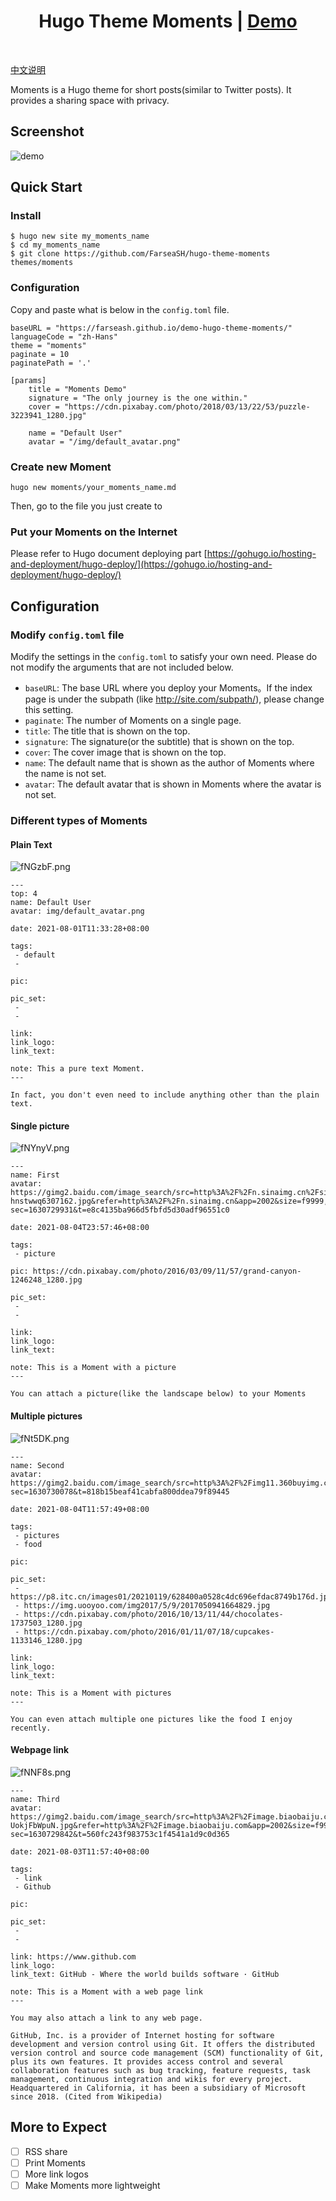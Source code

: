 <h1 align=center>Hugo Theme Moments | <a href="https://farseash.github.io/demo-hugo-theme-moments/">Demo</a></h1>

</br>

[中文说明](README-zh.md)

Moments is a Hugo theme for short posts(similar to Twitter posts). It provides a sharing space with privacy.

## Screenshot

![demo](https://z3.ax1x.com/2021/08/20/fjCS5F.png)

## Quick Start

### Install

```
$ hugo new site my_moments_name
$ cd my_moments_name
$ git clone https://github.com/FarseaSH/hugo-theme-moments themes/moments
```

### Configuration

Copy and paste what is below in the `config.toml` file.

```
baseURL = "https://farseash.github.io/demo-hugo-theme-moments/"
languageCode = "zh-Hans"
theme = "moments"
paginate = 10
paginatePath = '.'

[params]
    title = "Moments Demo"
    signature = "The only journey is the one within."
    cover = "https://cdn.pixabay.com/photo/2018/03/13/22/53/puzzle-3223941_1280.jpg"

    name = "Default User"
    avatar = "/img/default_avatar.png"
```

### Create new Moment

```
hugo new moments/your_moments_name.md
```

Then, go to the file you just create to 

### Put your Moments on the Internet

Please refer to Hugo document deploying part [https://gohugo.io/hosting-and-deployment/hugo-deploy/](https://gohugo.io/hosting-and-deployment/hugo-deploy/)

## Configuration

### Modify `config.toml` file
Modify the settings in the  `config.toml` to satisfy your own need. Please do not modify the arguments that are not included below.

- `baseURL`: The base URL where you deploy your Moments。If the index page is under the subpath (like http://site.com/subpath/), please change this setting.
- `paginate`: The number of Moments on a single page.
- `title`: The title that is shown on the top.
- `signature`: The signature(or the subtitle) that is shown on the top.
- `cover`: The cover image that is shown on the top.
- `name`: The default name that is shown as the author of Moments where the name is not set.
- `avatar`: The default avatar that is shown in Moments where the avatar is not set.

### Different types of Moments

#### Plain Text

![fNGzbF.png](https://z3.ax1x.com/2021/08/11/fNGzbF.png)

```
---
top: 4
name: Default User
avatar: img/default_avatar.png

date: 2021-08-01T11:33:28+08:00

tags:
 - default
 -

pic:

pic_set:
 - 
 - 

link:
link_logo:
link_text:

note: This a pure text Moment.
---

In fact, you don't even need to include anything other than the plain text.
```

#### Single picture

![fNYnyV.png](https://z3.ax1x.com/2021/08/11/fNYnyV.png)

```
---
name: First
avatar: https://gimg2.baidu.com/image_search/src=http%3A%2F%2Fn.sinaimg.cn%2Fsinacn17%2F0%2Fw400h400%2F20181111%2F89f9-hnstwwq6307162.jpg&refer=http%3A%2F%2Fn.sinaimg.cn&app=2002&size=f9999,10000&q=a80&n=0&g=0n&fmt=jpeg?sec=1630729931&t=e8c4135ba966d5fbfd5d30adf96551c0

date: 2021-08-04T23:57:46+08:00

tags:
 - picture

pic: https://cdn.pixabay.com/photo/2016/03/09/11/57/grand-canyon-1246248_1280.jpg

pic_set:
 - 
 -

link:
link_logo:
link_text:

note: This is a Moment with a picture
---

You can attach a picture(like the landscape below) to your Moments
```

#### Multiple pictures

![fNt5DK.png](https://z3.ax1x.com/2021/08/11/fNt5DK.png)
```
---
name: Second
avatar: https://gimg2.baidu.com/image_search/src=http%3A%2F%2Fimg11.360buyimg.com%2Fn1%2Fjfs%2Ft22180%2F273%2F1048905858%2F16927%2Fc863f2d8%2F5b1ee306Nc3fa41e8.jpg&refer=http%3A%2F%2Fimg11.360buyimg.com&app=2002&size=f9999,10000&q=a80&n=0&g=0n&fmt=jpeg?sec=1630730078&t=818b15beaf41cabfa800ddea79f89445

date: 2021-08-04T11:57:49+08:00

tags:
 - pictures
 - food

pic:

pic_set:
 - https://p8.itc.cn/images01/20210119/628400a0528c4dc696efdac8749b176d.jpeg
 - https://img.uooyoo.com/img2017/5/9/2017050941664829.jpg
 - https://cdn.pixabay.com/photo/2016/10/13/11/44/chocolates-1737503_1280.jpg
 - https://cdn.pixabay.com/photo/2016/01/11/07/18/cupcakes-1133146_1280.jpg

link:
link_logo:
link_text:

note: This is a Moment with pictures
---

You can even attach multiple one pictures like the food I enjoy recently.
```

#### Webpage link

![fNNF8s.png](https://z3.ax1x.com/2021/08/11/fNNF8s.png)

```
---
name: Third
avatar: https://gimg2.baidu.com/image_search/src=http%3A%2F%2Fimage.biaobaiju.com%2Fuploads%2F20190822%2F14%2F1566456820-UokjFbWpuN.jpg&refer=http%3A%2F%2Fimage.biaobaiju.com&app=2002&size=f9999,10000&q=a80&n=0&g=0n&fmt=jpeg?sec=1630729842&t=560fc243f983753c1f4541a1d9c0d365

date: 2021-08-03T11:57:40+08:00

tags:
 - link
 - Github

pic:

pic_set:
 - 
 -

link: https://www.github.com
link_logo:
link_text: GitHub - Where the world builds software · GitHub

note: This is a Moment with a web page link 
---

You may also attach a link to any web page.

GitHub, Inc. is a provider of Internet hosting for software development and version control using Git. It offers the distributed version control and source code management (SCM) functionality of Git, plus its own features. It provides access control and several collaboration features such as bug tracking, feature requests, task management, continuous integration and wikis for every project. Headquartered in California, it has been a subsidiary of Microsoft since 2018. (Cited from Wikipedia)

```

## More to Expect

- [ ] RSS share
- [ ] Print Moments
- [ ] More link logos
- [ ] Make Moments more lightweight